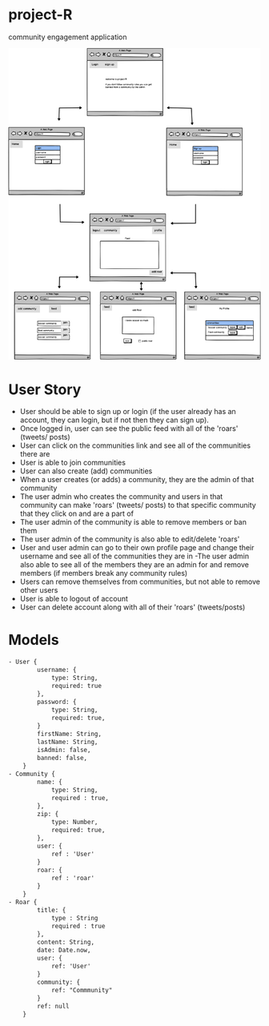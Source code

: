 # project-R
community engagement application

![our wireframe](./images/wireframe1.png)

# User Story


- User should be able to sign up or login (if the user already has an account, they can login, but if not then they can sign up).
- Once logged in, user can see the public feed with all of the 'roars' (tweets/ posts)
- User can click on the communities link and see all of the communities there are 
- User is able to join communities 
- User can also create (add) communities
- When a user creates (or adds) a community, they are the admin of that community
- The user admin who creates the community and users in that community can make 'roars' (tweets/ posts) to that specific community that they click on and are a part of
- The user admin of the community is able to remove members or ban them
- The user admin of the community is also able to edit/delete 'roars'
- User and user admin can go to their own profile page and change their username and see all of the communities they are in
-The user admin also able to see all of the members they are an admin for and remove members (if members break any community rules)
- Users can remove themselves from communities, but not able to remove other users
- User is able to logout of account
- User can delete account along with all of their 'roars' (tweets/posts)

# Models 
```
- User {
		username: {
			type: String,
			required: true
		},
		password: {
			type: String,
			required: true,
		}
		firstName: String,
		lastName: String,
		isAdmin: false,
		banned: false,
	}
- Community {
		name: {
			type: String,
			required : true,
		},
		zip: {
			type: Number,
			required: true,
		},
		user: {
			ref : 'User'
		}
		roar: {
			ref : 'roar'
		}
	}
- Roar {
		title: {
			type : String
			required : true
		},
		content: String,
		date: Date.now,
		user: {
			ref: 'User'
		}
		community: {
			ref: "Commmunity"
		}
		ref: null
	}
```
